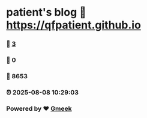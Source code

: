 # patient's blog :link: https://qfpatient.github.io 
### :page_facing_up: [3](https://qfpatient.github.io/tag.html) 
### :speech_balloon: 0 
### :hibiscus: 8653 
### :alarm_clock: 2025-08-08 10:29:03 
### Powered by :heart: [Gmeek](https://github.com/Meekdai/Gmeek)

